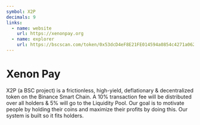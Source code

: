 ```yaml
---
symbol: X2P
decimals: 9
links:
  - name: website
    url: https://xenonpay.org
  - name: explorer
    url: https://bscscan.com/token/0x53dcD4eF8E21FE014594a0854c4271a0623B31eC
---
```


# Xenon Pay

X2P (a BSC project) is a frictionless, high-yield, deflationary & decentralized token on the Binance Smart Chain. A 10% transaction fee will be distributed over all holders & 5% will go to the Liquidity Pool. Our goal is to motivate people by holding their coins and maximize their profits by doing this. Our system is built so it fits holders.

